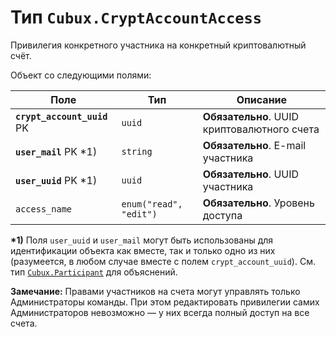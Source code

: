 Тип `Cubux.CryptAccountAccess`
==============================

Привилегия конкретного участника на конкретный криптовалютный счёт.

Объект со следующими полями:

Поле | Тип | Описание
---- | --- | --------
**`crypt_account_uuid`** PK   | `uuid`   | **Обязательно**. UUID криптовалютного счета
**`user_mail`** PK \*1) | `string` | **Обязательно**. E-mail участника
**`user_uuid`** PK \*1) | `uuid`   | **Обязательно**. UUID участника
`access_name` | `enum("read", "edit")` | **Обязательно**. Уровень доступа

**\*1)** Поля `user_uuid` и `user_mail` могут быть использованы для
идентификации объекта как вместе, так и только одно из них (разумеется,
в любом случае вместе с полем `crypt_account_uuid`).
См. тип [`Cubux.Participant`][Cubux.Participant] для объяснений.

**Замечание:** Правами участников на счета могут управлять только
Администраторы команды. При этом редактировать привилегии самих
Администраторов невозможно — у них всегда полный доступ на все счета.


[Cubux.Participant]: participant.md
